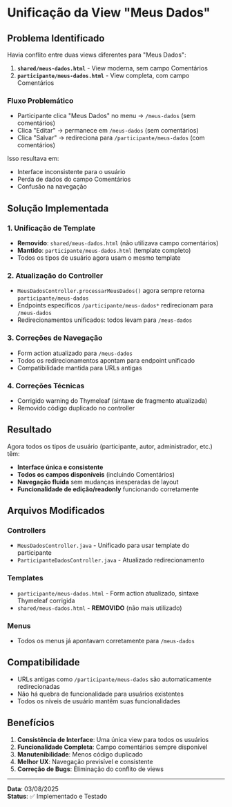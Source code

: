 # Unificação da View "Meus Dados"

## Problema Identificado

Havia conflito entre duas views diferentes para "Meus Dados":

1. **`shared/meus-dados.html`** - View moderna, sem campo Comentários
2. **`participante/meus-dados.html`** - View completa, com campo Comentários

### Fluxo Problemático

- Participante clica "Meus Dados" no menu → `/meus-dados` (sem comentários)
- Clica "Editar" → permanece em `/meus-dados` (sem comentários)  
- Clica "Salvar" → redireciona para `/participante/meus-dados` (com comentários)

Isso resultava em:
- Interface inconsistente para o usuário
- Perda de dados do campo Comentários
- Confusão na navegação

## Solução Implementada

### 1. Unificação de Template
- **Removido**: `shared/meus-dados.html` (não utilizava campo comentários)
- **Mantido**: `participante/meus-dados.html` (template completo)
- Todos os tipos de usuário agora usam o mesmo template

### 2. Atualização do Controller
- `MeusDadosController.processarMeusDados()` agora sempre retorna `participante/meus-dados`
- Endpoints específicos `/participante/meus-dados*` redirecionam para `/meus-dados`
- Redirecionamentos unificados: todos levam para `/meus-dados`

### 3. Correções de Navegação
- Form action atualizado para `/meus-dados`
- Todos os redirecionamentos apontam para endpoint unificado
- Compatibilidade mantida para URLs antigas

### 4. Correções Técnicas
- Corrigido warning do Thymeleaf (sintaxe de fragmento atualizada)
- Removido código duplicado no controller

## Resultado

Agora todos os tipos de usuário (participante, autor, administrador, etc.) têm:
- **Interface única e consistente**
- **Todos os campos disponíveis** (incluindo Comentários)
- **Navegação fluida** sem mudanças inesperadas de layout
- **Funcionalidade de edição/readonly** funcionando corretamente

## Arquivos Modificados

### Controllers
- `MeusDadosController.java` - Unificado para usar template do participante
- `ParticipanteDadosController.java` - Atualizado redirecionamento

### Templates  
- `participante/meus-dados.html` - Form action atualizado, sintaxe Thymeleaf corrigida
- `shared/meus-dados.html` - **REMOVIDO** (não mais utilizado)

### Menus
- Todos os menus já apontavam corretamente para `/meus-dados`

## Compatibilidade

- URLs antigas como `/participante/meus-dados` são automaticamente redirecionadas
- Não há quebra de funcionalidade para usuários existentes
- Todos os níveis de usuário mantêm suas funcionalidades

## Benefícios

1. **Consistência de Interface**: Uma única view para todos os usuários
2. **Funcionalidade Completa**: Campo comentários sempre disponível
3. **Manutenibilidade**: Menos código duplicado
4. **Melhor UX**: Navegação previsível e consistente
5. **Correção de Bugs**: Eliminação do conflito de views

---

**Data**: 03/08/2025  
**Status**: ✅ Implementado e Testado
